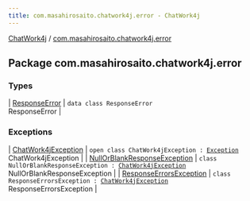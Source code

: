 ```yaml
---
title: com.masahirosaito.chatwork4j.error - ChatWork4j
---
```


[ChatWork4j](../index.md) / [com.masahirosaito.chatwork4j.error](.)

## Package com.masahirosaito.chatwork4j.error

### Types

| [ResponseError](-response-error/index.md) | `data class ResponseError`<br>ResponseError |

### Exceptions

| [ChatWork4jException](-chat-work4j-exception/index.md) | `open class ChatWork4jException : `[`Exception`](http://docs.oracle.com/javase/6/docs/api/java/lang/Exception.html)<br>ChatWork4jException |
| [NullOrBlankResponseException](-null-or-blank-response-exception/index.md) | `class NullOrBlankResponseException : `[`ChatWork4jException`](-chat-work4j-exception/index.md)<br>NullOrBlankResponseException |
| [ResponseErrorsException](-response-errors-exception/index.md) | `class ResponseErrorsException : `[`ChatWork4jException`](-chat-work4j-exception/index.md)<br>ResponseErrorsException |

